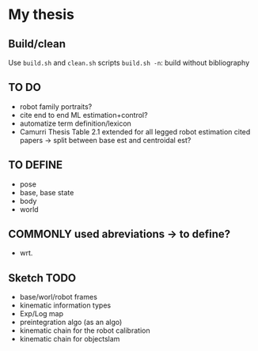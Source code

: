 # My thesis

## Build/clean
Use `build.sh` and `clean.sh` scripts
`build.sh -n`: build without bibliography

## TO DO
- robot family portraits?
- cite end to end ML estimation+control?
- automatize term definition/lexicon
- Camurri Thesis Table 2.1 extended for all legged robot estimation cited papers
    -> split between base est and centroidal est?  

## TO DEFINE
- pose
- base, base state
- body
- world

## COMMONLY used abreviations -> to define?
- wrt.

## Sketch TODO
- base/worl/robot frames
- kinematic information types
- Exp/Log map
- preintegration algo (as an algo)
- kinematic chain for the robot calibration
- kinematic chain for objectslam